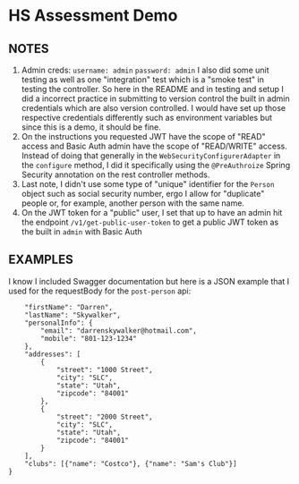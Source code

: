 # HS Assessment Demo

## NOTES

1) Admin creds: `username: admin` `password: admin`
I also did some unit testing as well as one "integration" test which is a "smoke test" in testing the controller.
So here in the README and in testing and setup I did a incorrect practice in submitting to version control the built in admin credentials which are also version controlled.
I would have set up those respective credentials differently such as environment variables but since this is a demo, it should be fine.
2) On the instructions you requested JWT have the scope of "READ" access and Basic Auth admin have the scope of "READ/WRITE" access.
Instead of doing that generally in the `WebSecurityConfigurerAdapter` in the `configure` method, I did it specifically using the `@PreAuthroize` Spring Security annotation
on the rest controller methods.
3) Last note, I didn't use some type of "unique" identifier for the `Person` object such as social security number, ergo I allow for "duplicate" people or, for example,
another person with the same name.
4) On the JWT token for a "public" user, I set that up to have an admin hit the endpoint `/v1/get-public-user-token` to get a public JWT token as the built in `admin` with Basic Auth

## EXAMPLES

I know I included Swagger documentation but here is a JSON example that I used for the requestBody for the `post-person` api:

```{
    "firstName": "Darren",
    "lastName": "Skywalker",
    "personalInfo": {
        "email": "darrenskywalker@hotmail.com",
        "mobile": "801-123-1234"
    },
    "addresses": [
        {
            "street": "1000 Street",
            "city": "SLC",
            "state": "Utah",
            "zipcode": "84001"
        },
        {
            "street": "2000 Street",
            "city": "SLC",
            "state": "Utah",
            "zipcode": "84001"
        }
    ],
    "clubs": [{"name": "Costco"}, {"name": "Sam's Club"}]
}